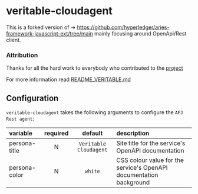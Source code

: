 # veritable-cloudagent

This is a forked version of -> https://github.com/hyperledger/aries-framework-javascript-ext/tree/main mainly focusing around OpenApi/Rest client.

### Attribution

Thanks for all the hard work to everybody who contributed to the [project](https://github.com/hyperledger/aries-framework-javascript-ext/tree/main)

For more information read [README_VERITABLE.md](./README_VERITABLE.md)

## Configuration

`veritable-cloudagent` takes the following arguments to configure the `AFJ Rest agent`:

| variable      | required |        default         | description                                                         |
| :------------ | :------: | :--------------------: | :------------------------------------------------------------------ |
| persona-title |    N     | `Veritable Cloudagent` | Site title for the service's OpenAPI documentation                  |
| persona-color |    N     |        `white`         | CSS colour value for the service's OpenAPI documentation background |
